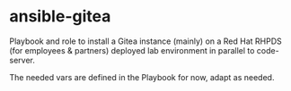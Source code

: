 # ansible-gitea

Playbook and role to install a Gitea instance (mainly) on a Red Hat RHPDS (for employees & partners) deployed lab environment in parallel to code-server.

The needed vars are defined in the Playbook for now, adapt as needed.
